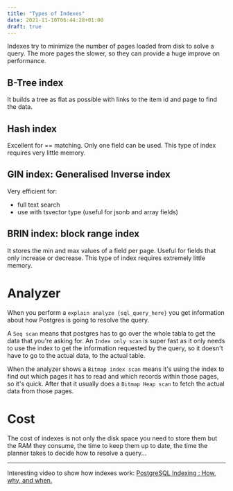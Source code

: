 ```yaml
---
title: "Types of Indexes"
date: 2021-11-10T06:44:28+01:00
draft: true
---
```



Indexes try to minimize the number of pages loaded from disk to solve a query. The more pages the slower, so they can provide a huge improve on performance.

## B-Tree index

It builds a tree as flat as possible with links to the item id and page to find the data.

## Hash index

Excellent for == matching.
Only one field can be used.
This type of index requires very little memory.


## GIN index: Generalised Inverse index

Very efficient for: 

* full text search
* use with tsvector type (useful for jsonb and array fields)

## BRIN index: block range index

It stores the min and max values of a field per page. Useful for fields that only increase or decrease.
This type of index requires extremely little memory.



# Analyzer

When you perform a `explain analyze {sql_query_here}` you get information about how Postgres is going to resolve the query.

A `Seq scan` means that postgres has to go over the whole tabla to get the data that you're asking for.
An `Index only scan` is super fast as it only needs to use the index to get the information requested by the query, so it doesn't have to go to the actual data, to the actual table. 

When the analyzer shows a `Bitmap index scan` means it's using the index to find out which pages it has to read and which records within those pages, so it's quick.
After that it usually does a `Bitmap Heap scan` to fetch the actual data from those pages.

# Cost

The cost of indexes is not only the disk space you need to store them but the RAM they consume, the time to keep them up to date, the time the planner takes to decide how to resolve a query...


----

Interesting video to show how indexes work: [PostgreSQL Indexing : How, why, and when.](https://www.youtube.com/watch?v=clrtT_4WBAw)